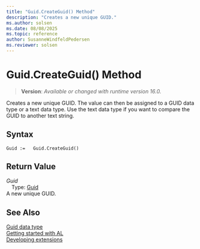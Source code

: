 ```yaml
---
title: "Guid.CreateGuid() Method"
description: "Creates a new unique GUID."
ms.author: solsen
ms.date: 08/08/2025
ms.topic: reference
author: SusanneWindfeldPedersen
ms.reviewer: solsen
---
```

[//]: # (START>DO_NOT_EDIT)
[//]: # (IMPORTANT:Do not edit any of the content between here and the END>DO_NOT_EDIT.)
[//]: # (Any modifications should be made in the .xml files in the ModernDev repo.)
# Guid.CreateGuid() Method
> **Version**: _Available or changed with runtime version 16.0._

Creates a new unique GUID. The value can then be assigned to a GUID data type or a text data type. Use the text data type if you want to compare the GUID to another text string.


## Syntax
```AL
Guid :=   Guid.CreateGuid()
```

## Return Value
*Guid*  
&emsp;Type: [Guid](guid-data-type.md)  
A new unique GUID.


[//]: # (IMPORTANT: END>DO_NOT_EDIT)
## See Also
[Guid data type](guid-data-type.md)  
[Getting started with AL](../../devenv-get-started.md)  
[Developing extensions](../../devenv-dev-overview.md)
